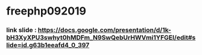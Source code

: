 # freephp092019
### link slide : https://docs.google.com/presentation/d/1k-bH3XyXPU3swhyt0hMDFm_N9SwQebUrHWVmi1YFGEI/edit#slide=id.g63b1eeafd4_0_397